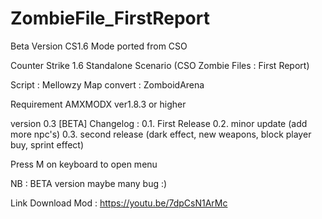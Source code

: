 # ZombieFile_FirstReport
Beta Version CS1.6 Mode ported from CSO


Counter Strike 1.6 Standalone Scenario (CSO Zombie Files : First Report)

Script : Mellowzy
Map convert : ZomboidArena

Requirement AMXMODX ver1.8.3 or higher

version 0.3 [BETA]
Changelog : 
0.1. First Release
0.2. minor update (add more npc's)
0.3. second release (dark effect, new weapons, block player buy, sprint effect)

Press M on keyboard to open menu

NB : BETA version maybe many bug :)


Link Download Mod : https://youtu.be/7dpCsN1ArMc
